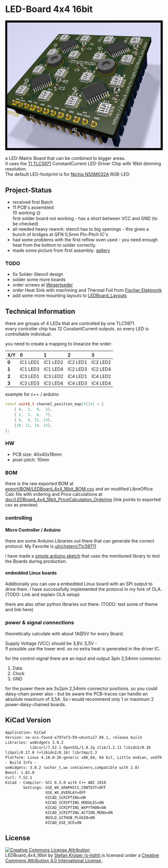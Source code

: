 <!--lint disable maximum-line-length-->
<!--lint disable list-item-spacing-->
<!--lint disable list-item-indent-->

# LED-Board 4x4 16bit
![LED-Board front](./export/3d/LEDBoard_4x4_16bit_3d_rendering.png)

a LED-Matrix Board that can be combined to bigger areas.  
It uses the [TI TLC5971](http://www.ti.com/product/TLC5971?keyMatch=tlc5971&tisearch=Search-EN-Everything) ConstantCurrent LED-Driver Chip with 16bit dimming resolution.  
The default LED-footprint is for [Nichia NSSM032A](http://www.nichia.co.jp/en/product/led_product_data.html?type=%27NSSM032A%27) RGB-LED

## Project-Status
- received first Batch
- 11 PCB's assembled  
  10 working :sun_with_face:  
  first solder board not working - has a short between VCC and GND (to be checked)
- all needed heavy rework: stencil has to big openings - this gives a bunch of bridges at QFN 0,5mm Pin-Pitch IC's
- had some problems with the first reflow oven used - you need enough heat from the bottom to solder correctly.
- made some picture from first assembly: [gallery](./doc/gallery.md)

### TODO
- fix Solder-Stencil design
- solder some more boards
- order screws at [Wegertseder](https://www.wegertseder.com/ArticleDetails.aspx?AKNUM=2588)
- order Heat Sink with machining and Thermal Foil from [Fischer Elektronik](http://www.fischerelektronik.de/web_fischer/de_DE/K%C3%BChlk%C3%B6rper/B01/K%C3%BChlk%C3%B6rper%20f%C3%BCr%20PGA/PR/ICKPGA14x14x12_/$productCard/parameters/index.xhtml)
- add some more mounting layouts to [LEDBoard_Layouts](https://github.com/s-light/LEDBoard_Layouts)

## Technical Information
there are groups of 4 LEDs that are controlled by one TLC5971.  
every controller chip has 12 ConstantCurrent outputs. so every LED is controllable individual.

you need to create a mapping to linearize the order:  

| X/Y   | 0        | 1        | 2        | 3        |
| :---- | :------- | :------- | :------- | :------- |
| **0** | IC1 LED1 | IC1 LED2 | IC2 LED1 | IC2 LED2 |
| **1** | IC1 LED3 | IC1 LED4 | IC2 LED3 | IC2 LED4 |
| **2** | IC3 LED1 | IC3 LED2 | IC4 LED1 | IC4 LED2 |
| **3** | IC3 LED3 | IC3 LED4 | IC4 LED3 | IC4 LED4 |

example for c++ / arduino
```c++
const uint8_t channel_position_map[4][4] = {
    { 0,  1,  4,  5},
    { 2,  3,  6,  7},
    { 8,  9, 12, 13},
    {10, 11, 14, 15},
};
```

### HW
- PCB size: 40x40x18mm
- pixel-pitch: 10mm

### BOM
there is the raw exported BOM at [export/BOM/LEDBoard_4x4_16bit_BOM.csv](export/BOM/LEDBoard_4x4_16bit_BOM.csv) and an modified LibreOffice Calc file with ordering and Price calculations at [doc/LEDBoard_4x4_16bit_PriceCalculation_Ordering](doc/LEDBoard_4x4_16bit_PriceCalculation_Ordering.csv) (link points to exported csv as preview)

### controlling

#### Micro Controller / Arduino
there are some Arduino Libraries out there that can generate the correct protocol.
My Favorite is [ulrichstern/Tlc59711](https://github.com/ulrichstern/Tlc59711)

i have made a [simple arduino sketch](https://github.com/s-light/LEDBoard_4x4_16bit_HWTest) that uses the mentioned library to test the Boards during production.

#### embedded Linux boards
Additionally you can use a embedded Linux board with an SPI output to drive them.
I have successfully implemented the protocol in my fork of OLA.
(TODO: Link and explain OLA setup)

there are also other python libraries out there.
(TODO: test some of theme and link here)

### power & signal connections
theoretically calculate with about 1A@5V for every Board.

Supply Voltage (VCC) should be 3,8V..5,5V -  
If possible use the lower end. so no extra heat is generated in the driver IC.

for the control-signal there are an input and output 3pin 2,54mm connector:
1. Data
1. Clock
1. GND

for the power there are 3x2pin 2,54mm connector positions.
so you could daisy-chain power also - but be aware the PCB-traces can handle an absolute maximum of 3,5A. So i would recommend only 1 or maximum 2 power-daisy-chained boards.

## KiCad Version
```text
Application: KiCad
Version: no-vcs-found-e797af3~59~ubuntu17.04.1, release build
Libraries: wxWidgets 3.0.2
           libcurl/7.52.1 OpenSSL/1.0.2g zlib/1.2.11 libidn2/0.16 libpsl/0.17.0 (+libidn2/0.16) librtmp/2.3
Platform: Linux 4.10.0-26-generic x86_64, 64 bit, Little endian, wxGTK
- Build Info -
wxWidgets: 3.0.2 (wchar_t,wx containers,compatible with 2.8)
Boost: 1.62.0
Curl: 7.52.1
KiCad - Compiler: GCC 6.3.0 with C++ ABI 1010
        Settings: USE_WX_GRAPHICS_CONTEXT=OFF
                  USE_WX_OVERLAY=OFF
                  KICAD_SCRIPTING=ON
                  KICAD_SCRIPTING_MODULES=ON
                  KICAD_SCRIPTING_WXPYTHON=ON
                  KICAD_SCRIPTING_ACTION_MENU=ON
                  BUILD_GITHUB_PLUGIN=ON
                  KICAD_USE_OCE=ON
```

## License
<!-- License info -->
<a rel="license" href="http://creativecommons.org/licenses/by/4.0/">
    <img alt="Creative Commons License Attribution" style="border-width:0" src="https://i.creativecommons.org/l/by/4.0/88x31.png" />
</a><br />
<span xmlns:dct="http://purl.org/dc/terms/" property="dct:title">
    LEDBoard_4x4_16bit
</span>
by
<a xmlns:cc="http://creativecommons.org/ns#" href="https://github.com/s-light/LEDBoard_4x4_16bit" property="cc:attributionName" rel="cc:attributionURL">
    Stefan Krüger (s-light)
</a>
is licensed under a
<a rel="license" href="http://creativecommons.org/licenses/by/4.0/">
    Creative Commons Attribution 4.0 International License
</a>.

